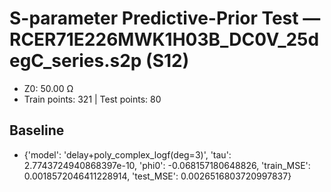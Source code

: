 # S-parameter Predictive-Prior Test — RCER71E226MWK1H03B_DC0V_25degC_series.s2p (S12)
- Z0: 50.00 Ω
- Train points: 321  |  Test points: 80

## Baseline
- {'model': 'delay+poly_complex_logf(deg=3)', 'tau': 2.7743724940868397e-10, 'phi0': -0.068157180648826, 'train_MSE': 0.0018572046411228914, 'test_MSE': 0.0026516803720997837}